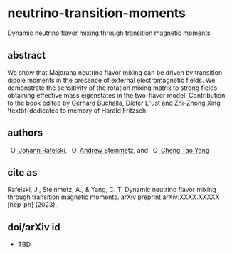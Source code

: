 # neutrino-transition-moments
Dynamic neutrino flavor mixing through transition magnetic moments

## abstract
We show that Majorana neutrino flavor mixing can be driven by transition dipole moments in the presence of external electromagnetic fields. We demonstrate the sensitivity of the rotation mixing matrix to strong fields obtaining effective mass eigenstates in the two-flavor model. Contribution to the book edited by Gerhard Buchalla, Dieter L\"ust
and Zhi-Zhong Xing \textbf{dedicated to memory of Harald Fritzsch
## authors
<a
id="cy-effective-orcid-url"
class="underline"
href="https://orcid.org/0000-0001-8217-1484"
target="orcid.widget"
rel="me noopener noreferrer"
style="vertical-align: top"><img
src="https://orcid.org/sites/default/files/images/orcid_16x16.png"
style="width: 1em; margin-inline-start: 0.5em"
alt="ORCID iD icon"/> Johann Rafelski</a>, <a
id="cy-effective-orcid-url"
class="underline"
href="https://orcid.org/0000-0001-5474-2649"
target="orcid.widget"
rel="me noopener noreferrer"
style="vertical-align: top"><img
src="https://orcid.org/sites/default/files/images/orcid_16x16.png"
style="width: 1em; margin-inline-start: 0.5em"
alt="ORCID iD icon"/> Andrew Steinmetz</a>, and <a
id="cy-effective-orcid-url"
class="underline"
href="https://orcid.org/0000-0001-5038-8427"
target="orcid.widget"
rel="me noopener noreferrer"
style="vertical-align: top"><img
src="https://orcid.org/sites/default/files/images/orcid_16x16.png"
style="width: 1em; margin-inline-start: 0.5em"
alt="ORCID iD icon"/> Cheng Tao Yang</a>

## cite as
Rafelski, J., Steinmetz, A., & Yang, C. T. Dynamic neutrino flavor mixing through transition magnetic moments. arXiv preprint arXiv:XXXX.XXXXX [hep-ph] (2023).

## doi/arXiv id
- TBD